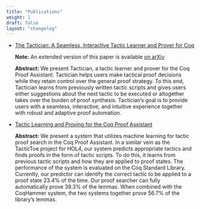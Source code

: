 ```yaml
---
title: "Publications"
weight: 1
draft: false
layout: "changelog"
---
```


- [The Tactician: A Seamless, Interactive Tactic Learner and Prover for Coq](https://doi.org/10.1007/978-3-030-53518-6_17)
  
  **Note:** An extended version of this paper is available [on arXiv](https://arxiv.org/abs/2008.00120)
  
  **Abstract:** We present Tactician, a tactic learner and prover for the
  Coq Proof Assistant. Tactician helps users make tactical proof decisions
  while they retain control over the general proof strategy. To this end,
  Tactician learns from previously written tactic scripts and gives users
  either suggestions about the next tactic to be executed or altogether
  takes over the burden of proof synthesis. Tactician’s goal is to provide
  users with a seamless, interactive, and intuitive experience together with
  robust and adaptive proof automation.
  
- [Tactic Learning and Proving for the Coq Proof Assistant](https://doi.org/10.29007/wg1q)

  **Abstract:** We present a system that utilizes machine learning for tactic proof search in the Coq Proof Assistant. In a similar vein as the TacticToe project
  for HOL4, our system predicts appropriate tactics and finds proofs in the form of tactic scripts. To do this, it learns from previous tactic scripts and how 
  they are applied to proof states. The performance of the system is evaluated on the Coq Standard Library. Currently, our predictor can identify the correct 
  tactic to be applied to a proof state 23.4% of the time. Our proof searcher can fully automatically prove 39.3% of the lemmas. When combined with the CoqHammer 
  system, the two systems together prove 56.7% of the library’s lemmas.
